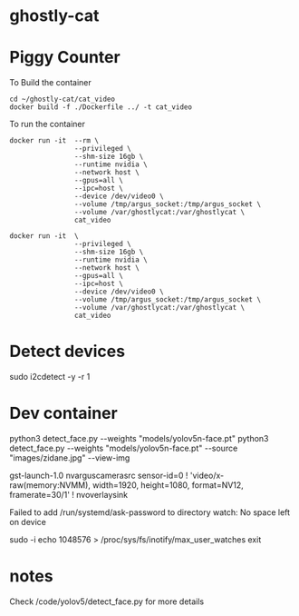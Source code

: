 # ghostly-cat

# Piggy Counter

To Build the container
```
cd ~/ghostly-cat/cat_video
docker build -f ./Dockerfile ../ -t cat_video
```

To run the container
```
docker run -it  --rm \
                --privileged \
                --shm-size 16gb \
                --runtime nvidia \
                --network host \
                --gpus=all \
                --ipc=host \
                --device /dev/video0 \
                --volume /tmp/argus_socket:/tmp/argus_socket \
                --volume /var/ghostlycat:/var/ghostlycat \
                cat_video

docker run -it  \
                --privileged \
                --shm-size 16gb \
                --runtime nvidia \
                --network host \
                --gpus=all \
                --ipc=host \
                --device /dev/video0 \
                --volume /tmp/argus_socket:/tmp/argus_socket \
                --volume /var/ghostlycat:/var/ghostlycat \
                cat_video
```


# Detect devices
sudo i2cdetect -y -r 1


# Dev container
python3 detect_face.py --weights "models/yolov5n-face.pt"
python3 detect_face.py --weights "models/yolov5n-face.pt" --source "images/zidane.jpg" --view-img


gst-launch-1.0 nvarguscamerasrc sensor-id=0 ! 'video/x-raw(memory:NVMM), width=1920, height=1080, format=NV12, framerate=30/1' ! nvoverlaysink


Failed to add /run/systemd/ask-password to directory watch: No space left on device

sudo -i
echo 1048576 > /proc/sys/fs/inotify/max_user_watches
exit

# notes

Check /code/yolov5/detect_face.py for more details